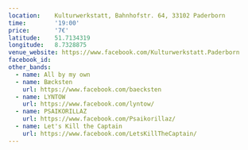 ```yaml
---
location:    Kulturwerkstatt, Bahnhofstr. 64, 33102 Paderborn
time:        '19:00'
price:       '7€'
latitude:    51.7134319
longitude:   8.7328875
venue_website: https://www.facebook.com/Kulturwerkstatt.Paderborn
facebook_id: 
other_bands:
  - name: All by my own
  - name: Bæcksten
    url: https://www.facebook.com/baecksten
  - name: LYNTOW
    url: https://www.facebook.com/lyntow/
  - name: PSAIKORILLAZ
    url: https://www.facebook.com/Psaikorillaz/
  - name: Let's Kill the Captain
    url: https://www.facebook.com/LetsKillTheCaptain/
---
```

